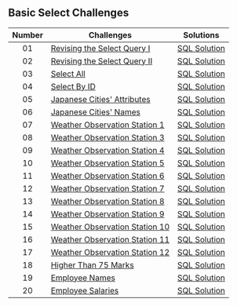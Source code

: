## Basic Select Challenges

| Number | Challenges | Solutions |
|:------:|------------|:---------:|
| 01 | [Revising the Select Query I](https://www.hackerrank.com/challenges/revising-the-select-query/problem) | [SQL Solution](Revising-the-select-Query-I.sql)
| 02 | [Revising the Select Query II](https://www.hackerrank.com/challenges/revising-the-select-query-2/problem) | [SQL Solution](Revising-the-select-Query-II.sql)
| 03 | [Select All](https://www.hackerrank.com/challenges/select-all-sql/problem) | [SQL Solution](Select-All.sql)
| 04 | [Select By ID](https://www.hackerrank.com/challenges/select-by-id/problem) | [SQL Solution](Select-By-ID.sql)
| 05 | [Japanese Cities' Attributes](https://www.hackerrank.com/challenges/japanese-cities-attributes/problem) | [SQL Solution](Japanese-Cities'-Attributes.sql)
| 06 | [Japanese Cities' Names](https://www.hackerrank.com/challenges/japanese-cities-name/problem) | [SQL Solution](Japanese-Cities'-Names.sql)
| 07 | [Weather Observation Station 1](https://www.hackerrank.com/challenges/weather-observation-station-1/problem) | [SQL Solution](Weather-Observation-Station-1.sql)
| 08 | [Weather Observation Station 3](https://www.hackerrank.com/challenges/weather-observation-station-3/problem) | [SQL Solution](Weather-Observation-Station-3.sql)
| 09 | [Weather Observation Station 4](https://www.hackerrank.com/challenges/weather-observation-station-4/problem) | [SQL Solution](Weather-Observation-Station-4.sql)
| 10 | [Weather Observation Station 5](https://www.hackerrank.com/challenges/weather-observation-station-5/problem) | [SQL Solution](Weather-Observation-Station-5.sql)
| 11 | [Weather Observation Station 6](https://www.hackerrank.com/challenges/weather-observation-station-6/problem) | [SQL Solution](Weather-Observation-Station-6.sql)
| 12 | [Weather Observation Station 7](https://www.hackerrank.com/challenges/weather-observation-station-7/problem) | [SQL Solution](Weather-Observation-Station-7.sql)
| 13 | [Weather Observation Station 8](https://www.hackerrank.com/challenges/weather-observation-station-8/problem) | [SQL Solution](Weather-Observation-Station-8.sql)
| 14 | [Weather Observation Station 9](https://www.hackerrank.com/challenges/weather-observation-station-9/problem) | [SQL Solution](Weather-Observation-Station-9.sql)
| 15 | [Weather Observation Station 10](https://www.hackerrank.com/challenges/weather-observation-station-10/problem) | [SQL Solution](Weather-Observation-Station-10.sql)
| 16 | [Weather Observation Station 11](https://www.hackerrank.com/challenges/weather-observation-station-11/problem) | [SQL Solution](Weather-Observation-Station-11.sql)
| 17 | [Weather Observation Station 12](https://www.hackerrank.com/challenges/weather-observation-station-12/problem) | [SQL Solution](Weather-Observation-Station-12.sql)
| 18 | [Higher Than 75 Marks](https://www.hackerrank.com/challenges/more-than-75-marks/problem) | [SQL Solution](Higher-Than-75-Marks.sql)
| 19 | [Employee Names](https://www.hackerrank.com/challenges/name-of-employees/problem) | [SQL Solution](Employee-Names.sql)
| 20 | [Employee Salaries](https://www.hackerrank.com/challenges/salary-of-employees/problem) | [SQL Solution](Employee-Salaries.sql)
